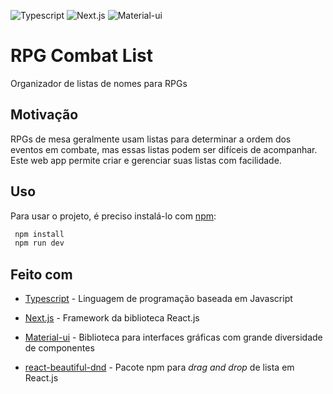 ![Typescript](https://img.shields.io/badge/TypeScript-007ACC?style=for-the-badge&logo=typescript&logoColor=white)
![Next.js](https://img.shields.io/badge/Next.js-000000?style=for-the-badge&logo=nextdotjs&logoColor=white)
![Material-ui](https://img.shields.io/badge/Material--UI-0081CB?style=for-the-badge&logo=material-ui&logoColor=white)


# RPG Combat List

Organizador de listas de nomes para RPGs

## Motivação

RPGs de mesa geralmente usam listas para determinar a ordem dos eventos em combate, mas essas listas podem ser difíceis de acompanhar. Este web app permite criar e gerenciar suas listas com facilidade.

## Uso

Para usar o projeto, é preciso instalá-lo com [npm](https://nodejs.org/en/download/):

   ```bash
    npm install
    npm run dev
   ```

## Feito com

- [Typescript](https://www.typescriptlang.org/) - Linguagem de programação baseada em Javascript

- [Next.js](https://nextjs.org/) - Framework da biblioteca React.js

- [Material-ui](https://material-ui.com/) - Biblioteca para interfaces gráficas com grande diversidade de componentes

- [react-beautiful-dnd](https://github.com/atlassian/react-beautiful-dnd) - Pacote npm para _*drag and drop*_ de lista em React.js